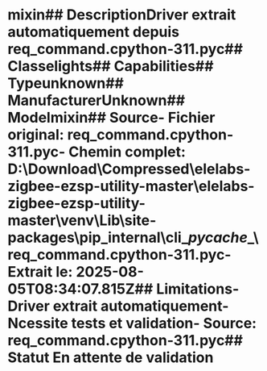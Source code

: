 # mixin##  DescriptionDriver extrait automatiquement depuis req_command.cpython-311.pyc##  Classelights##  Capabilities##  Typeunknown##  ManufacturerUnknown##  Modelmixin##  Source- **Fichier original**: req_command.cpython-311.pyc- **Chemin complet**: D:\Download\Compressed\elelabs-zigbee-ezsp-utility-master\elelabs-zigbee-ezsp-utility-master\venv\Lib\site-packages\pip\_internal\cli\__pycache__\req_command.cpython-311.pyc- **Extrait le**: 2025-08-05T08:34:07.815Z##  Limitations- Driver extrait automatiquement- Ncessite tests et validation- Source: req_command.cpython-311.pyc##  Statut En attente de validation